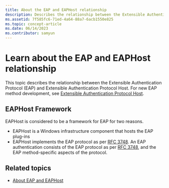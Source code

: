 ```yaml
---
title: About the EAP and EAPHost relationship
description: Describes the relationship between the Extensible Authentication Protocol (EAP) and Extensible Authentication Protocol Host.
ms.assetid: 7f585fc6-71ed-4a64-88a7-6acb1550e825
ms.topic: concept-article
ms.date: 06/14/2023
ms.contributor: samyun
---
```


# Learn about the EAP and EAPHost relationship

This topic describes the relationship between the Extensible Authentication Protocol (EAP) and Extensible Authentication Protocol Host. For new EAP method development, see [Extensible Authentication Protocol Host](../eaphost/portal.md).

## EAPHost Framework

EAPHost is considered to be a framework for EAP for two reasons.

- EAPHost is a Windows infrastructure component that hosts the EAP plug-ins
- EAPHost implements the EAP protocol as per [RFC 3748](https://go.microsoft.com/fwlink/p/?linkid=84063). An EAP authentication consists of the EAP protocol as per [RFC 3748](https://go.microsoft.com/fwlink/p/?linkid=84063), and the EAP method-specific aspects of the protocol.

## Related topics

- [About EAP and EAPHost](about-extenstible-authentication-protocol-and-eaphhost.md)
